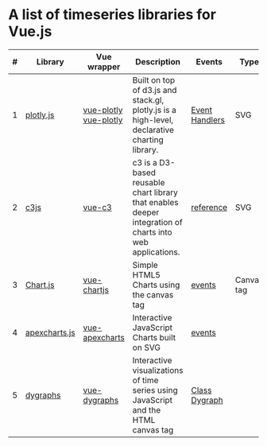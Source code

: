 # A list of timeseries libraries for Vue.js

| # | Library | Vue wrapper | Description | Events | Type | DEMO |
----|----|---- |---- |---- | ---- | ---- |
| 1 | [plotly.js](https://github.com/plotly/plotly.js) | [vue-plotly](https://github.com/David-Desmaisons/vue-plotly) [vue-plotly](https://github.com/statnett/vue-plotly) | Built on top of d3.js and stack.gl, plotly.js is a high-level, declarative charting library. |  [Event Handlers](https://plotly.com/javascript/plotlyjs-events/) | SVG | [Line Charts](https://plotly.com/javascript/line-charts/)  |
| 2 | [c3js](https://github.com/c3js/c3) | [vue-c3](https://github.com/chryb/vue-c3) | c3 is a D3-based reusable chart library that enables deeper integration of charts into web applications. | [reference](https://c3js.org/reference.html) | SVG | [Timeseries Chart](https://c3js.org/samples/timeseries.html) | 
| 3 | [Chart.js](https://github.com/chartjs/Chart.js) | [vue-chartjs](https://github.com/apertureless/vue-chartjs) | Simple HTML5 Charts using the canvas tag | [events](https://www.chartjs.org/docs/latest/general/interactions/events.html) | Canvas tag | [Line](https://www.chartjs.org/docs/latest/charts/line.html) |
| 4 | [apexcharts.js](https://github.com/apexcharts/apexcharts.js) | [vue-apexcharts](https://github.com/apexcharts/vue-apexcharts) | Interactive JavaScript Charts built on SVG | [events](https://apexcharts.com/docs/options/chart/events/) | | [line-charts](https://apexcharts.com/javascript-chart-demos/line-charts/) |
| 5 | [dygraphs](https://github.com/danvk/dygraphs) | [vue-dygraphs](https://github.com/fZab/vue-dygraphs) | Interactive visualizations of time series using JavaScript and the HTML canvas tag | [Class Dygraph](http://dygraphs.com/jsdoc/symbols/Dygraph.html) | | [Dygraphs Gallery](http://dygraphs.com/gallery/) |

